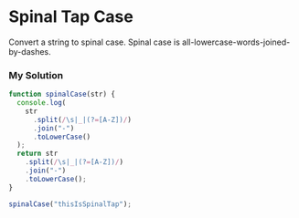 # Spinal Tap Case

Convert a string to spinal case. Spinal case is all-lowercase-words-joined-by-dashes.

### My Solution

```javascript
function spinalCase(str) {
  console.log(
    str
      .split(/\s|_|(?=[A-Z])/)
      .join("-")
      .toLowerCase()
  );
  return str
    .split(/\s|_|(?=[A-Z])/)
    .join("-")
    .toLowerCase();
}

spinalCase("thisIsSpinalTap");
```
